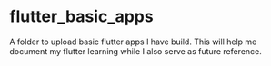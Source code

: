# flutter_basic_apps
A folder to upload basic flutter apps I have build. This will help me document my flutter learning while I also serve as future reference.
